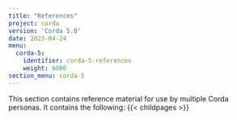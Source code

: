 ```yaml
---
title: "References"
project: corda
version: 'Corda 5.0'
date: 2023-04-24
menu:
  corda-5:
    identifier: corda-5-references
    weight: 6000
section_menu: corda-5
---
```

This section contains reference material for use by multiple Corda personas. It contains the following:
{{< childpages >}}